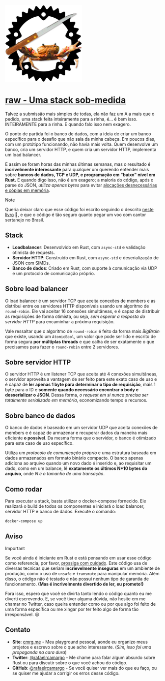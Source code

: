 <img src="./logo.png" width="250" alt="Logo" />

# [raw - Uma stack sob-medida](https://github.com/rafaelrcamargo/raw)

Talvez a submissão mais simples de todas, ela não faz um A a mais que o pedido, uma stack feita inteiramente para a rinha, é... é bem isso. INTEIRAMENTE para a rinha. E quando falo isso nem exagero.

O ponto de partida foi o banco de dados, com a ideia de criar um banco específico para o desafio que não saía da minha cabeça. Em poucos dias, com um protótipo funcionando, não havia mais volta. Quem desenvolve um banco, cria um servidor HTTP, e quem cria um servidor HTTP, implementa um load balancer.

E assim se foram horas das minhas últimas semanas, mas o resultado é **incrivelmente interessante** para qualquer um querendo entender mais sobre **bancos de dados, TCP e UDP, e programação em "baixo" nível em Rust.** E quando digo isso, não é um exagero; a maioria do código, após o parse do JSON, _utiliza apenas bytes_ para evitar [alocações desnecessárias e cópias em memória](https://preview.redd.it/b53rkfcszl761.png?auto=webp&s=e8e64a15689286b2ffbd8d596db50bc95953d209).

> [!NOTE]
>
> Queria deixar claro que esse código foi escrito seguindo o descrito [neste livro](https://raw.githubusercontent.com/rochacbruno/rust_memes/master/img/riir.jpg) 👀, e que o código é tão seguro quanto pegar um voo com cantor sertanejo no Brasil.

## Stack

- **Loadbalancer**: Desenvolvido em Rust, com `async-std` e validação otimista de requests.
- **Servidor HTTP**: Construído em Rust, com `async-std` e deserialização de JSON com SIMDs.
- **Banco de dados**: Criado em Rust, com suporte à comunicação via UDP e um protocolo de comunicação próprio.

## Sobre load balancer

O load balancer é um servidor TCP que aceita conexões de members e as distribui entre os servidores HTTP disponíveis usando um algoritmo de `round-robin`. Ele vai aceitar 16 conexões simultâneas, e é capaz de distribuir as requisições de forma otimista, ou seja, _sem esperar a resposta do servidor HTTP_ para encaminhar a próxima requisição.

Vale ressaltar que o algoritmo de `round-robin` é feito da forma mais _BigBrain_ que existe, usando um `AtomicBool`, um valor que pode ser lido e escrito de forma segura **por múltiplas threads** e que calha de ser exatamente o que precisamos para fazer o `round-robin` entre 2 servidores.

## Sobre servidor HTTP

O servidor HTTP é um listener TCP que aceita até 4 conexões simultâneas, o servidor aproveita a vantagem de ser feito para este exato caso de uso e é capaz de **ler apenas 1 byte para determinar o tipo de requisição**, mais 1 byte para o ID e **somente quando necessário encontrar o body e desserializar o JSON**. Dessa forma, _o request em si nunca precisa ser totalmente serializado em memória_, economizando tempo e recursos.

## Sobre banco de dados

O banco de dados é baseado em um servidor UDP que aceita conexões de members e é capaz de armazenar e recuperar dados da maneira mais eficiente **o possível**. Da mesma forma que o servidor, o banco é otimizado para este caso de uso específico.

Utiliza um _protocolo de comunicação próprio_ e uma estrutura baseada em dados armazenados em formato binário compacto. O banco apenas adiciona ao arquivo quando um novo dado é inserido e, ao requisitar um dado, como em um balance, lê **exatamente os últimos N\*10 bytes do arquivo**, onde _N é o tamanho de uma transação_.

## Como rodar

Para executar a stack, basta utilizar o docker-compose fornecido. Ele realizará o build de todos os componentes e iniciará o load balancer, servidor HTTP e banco de dados. Execute o comando:

```sh
docker-compose up
```

## Aviso

> [!IMPORTANT]
>
> Se você ainda é iniciante em Rust e está pensando em usar esse código como referencia, por favor, [prossiga com cuidado](https://preview.redd.it/1qso2ve8eza41.jpg?auto=webp&s=a86448cf247e24795e974fab23ff0243b9b81abc). Este código usa de diversas tecnicas que seriam **incrievelmente inseguras** em um ambiente de produção, como o uso de `unsafe` e `transmute` para manipular memória. Além disso, o código não é testado e não possui nenhum tipo de garantia de funcionamento. **(Mas é incrivelmente divertido de ler, eu prometo!)**

Fora isso, espero que você se divirta tanto lendo o código quanto eu me diverti escrevendo. E, se você tiver alguma dúvida, não hesite em me chamar no Twitter, caso queira entender como ou por que algo foi feito de uma forma específica ou me xingar por ter feito algo de forma tão irresponsável. 😃

## Contato

- **Site**: [cmrg.me](https://cmrg.me) - Meu playground pessoal, aonde eu organizo meus projetos e escrevo sobre o que acho interessante. (_Sim, isso foi uma propaganda na cara dura_)
- **Twitter**: [@rafaelrcamargo](https://twitter.com/rafaelrcamargo) - Me chame para falar algum absurdo sobre Rust ou para discutir sobre o que você achou do código.
- **GitHub**: [@rafaelrcamargo](https://github.com/rafaelrcamargo) - Se você quiser ver mais do que eu faço, ou se quiser me ajudar a corrigir os erros desse código.
